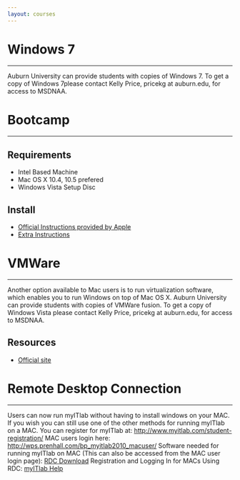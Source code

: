 ```yaml
---
layout: courses
---
```


# Windows 7
---
Auburn University can provide students with copies of Windows 7.  To get a copy of Windows 7please contact Kelly Price, pricekg at auburn.edu, for access to MSDNAA.

# Bootcamp
---
## Requirements
*	Intel Based Machine
*	Mac OS X 10.4, 10.5 prefered
*	Windows Vista Setup Disc
## Install
*	[Official Instructions provided by Apple](http://manuals.info.apple.com/en_US/Boot_Camp_Install-Setup.pdf)
*	[Extra Instructions](http://www.simplehelp.net/2008/05/28/using-boot-camp-to-install-vista-on-your-mac-the-complete-walkthrough/)

# VMWare
---
Another option available to Mac users is to run virtualization software, which enables you to run Windows on top of Mac OS X.  Auburn University can provide students with copies of VMWare fusion.  To get a copy of Windows Vista please contact Kelly Price, pricekg at auburn.edu, for access to MSDNAA.

## Resources
*	[Official site](http://www.vmware.com/products/fusion/resources/)

# Remote Desktop Connection
---
Users can now run myITlab without having to install windows on your MAC. If you wish you can still use one of the other methods for running myITlab on a MAC.
You can register for myITlab at: <http://www.myitlab.com/student-registration/>
MAC users login here: <http://wps.prenhall.com/bp_myitlab2010_macuser/>
Software needed for running myITlab on MAC (This can also be accessed from the MAC user login page): [RDC Download](http://media.pearsoncmg.com/ph/bp/bp_myitlab/RDC_2.1.1_ALL.dmg)
Registration and Logging In for MACs Using RDC: [myITlab Help](http://247pearsoned.custhelp.com/app/answers/detail/a_id/9223)


